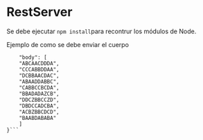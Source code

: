 # RestServer

Se debe ejecutar ```npm install```para recontrur los módulos de Node.

Ejemplo de como se debe enviar el cuerpo
```{
    "body": [
    "ABCAACDDDA",
    "CCCABBDDAA",
    "DCBBAACDAC",
    "ABAADDABBC",
    "CABBCCBCDA",
    "BBADADAZCB",
    "DDCZBBCCZD",
    "DBDCCADCBA",
    "ACBZBBCDCD",
    "BAABDABABA"
    ]
}```
